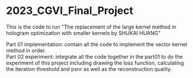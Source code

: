 # 2023_CGVI_Final_Project
This is the code to run "The replacement of the large kernel method in hologram optimization with smaller kernels by SHUKAI HUANG"     

Part 01 implementation: contain all the code to implement the vector kernel method in order.   
Part 02 experiment: integrate all the code together in the part01 to do the experiment of this project including drawing the loss function, calculating the iteration threshold and psnr as well as the reconstruction quality.
